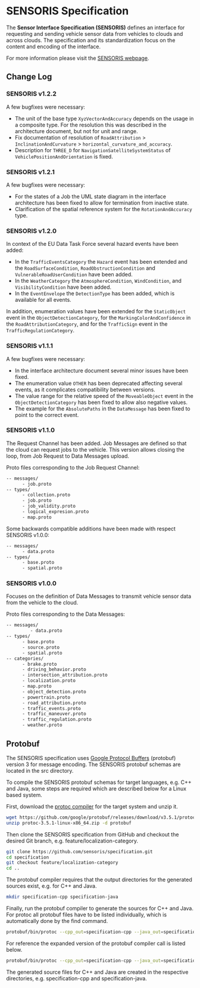 # SENSORIS Specification

The **Sensor Interface Specification (SENSORIS)** defines an interface for requesting and sending vehicle sensor data from vehicles to clouds and across clouds. The specification and its standardization focus on the content and encoding of the interface.

For more information please visit the [SENSORIS webpage](http://sensor-is.org/).

## Change Log

### SENSORIS v1.2.2

A few bugfixes were necessary:

- The unit of the base type `XyzVectorAndAccuracy` depends on the usage in a composite type. For the resolution this was described in the architecture document, but not for unit and range.
- Fix documentation of resolution of `RoadAttribution` > `InclinationAndCurvature` > `horizontal_curvature_and_accuracy`.
- Description for `THREE_D` for `NavigationSatelliteSystemStatus` of `VehiclePositionAndOrientation` is fixed.

### SENSORIS v1.2.1

A few bugfixes were necessary:

- For the states of a Job the UML state diagram in the interface architecture has been fixed to allow for termination from inactive state.
- Clarification of the spatial reference system for the `RotationAndAccuracy` type.

### SENSORIS v1.2.0

In context of the EU Data Task Force several hazard events have been added:

* In the `TrafficEventsCategory` the `Hazard` event has been extended and the `RoadSurfaceCondition`, `RoadObstructionCondition` and `VulnerableRoadUserCondition` have been added.
* In the `WeatherCategory` the `AtmosphereCondition`, `WindCondition`, and `VisibilityCondition` have been added.
* In the `EventEnvelope` the `DetectionType` has been added, which is available for all events.

In addition, enumeration values have been extended for the `StaticObject` event in the `ObjectDetectionCategory`, for the `MarkingColorAndConfidence` in the `RoadAttributionCategory`, and for the `TrafficSign` event in the `TrafficRegulationCategory`.

### SENSORIS v1.1.1

A few bugfixes were necessary:

*  In the interface architecture document several minor issues have been fixed.
*  The enumeration value `OTHER` has been deprecated affecting several events, as it complicates compatibility between versions.
*  The value range for the relative speed of the `MoveableObject` event in the `ObjectDetectionCategory` has been fixed to allow also negative values.
*  The example for the `AbsolutePaths` in the `DataMessage` has been fixed to point to the correct event.

### SENSORIS v1.1.0

The Request Channel has been added. Job Messages are defined so that the cloud can request jobs to the vehicle. This version allows closing the loop, from Job Request to Data Messages upload.

Proto files corresponding to the Job Request Channel:

```bash
-- messages/
      - job.proto
-- types/
      - collection.proto
      - job.proto
      - job_validity.proto
      - logical_expresion.proto
      - map.proto
```

Some backwards compatible additions have been made with respect SENSORIS v1.0.0:

```bash
-- messages/
      - data.proto
-- types/
      - base.proto
      - spatial.proto
```

### SENSORIS v1.0.0

Focuses on the definition of Data Messages to transmit vehicle sensor data from the vehicle to the cloud.

Proto files corresponding to the Data Messages:

```bash
-- messages/
         - data.proto
-- types/
      - base.proto
      - source.proto
      - spatial.proto
-- categories/
      - brake.proto
      - driving_behavior.proto
      - intersection_attribution.proto
      - localization.proto
      - map.proto
      - object_detection.proto
      - powertrain.proto
      - road_attribution.proto
      - traffic_events.proto
      - traffic_maneuver.proto
      - traffic_regulation.proto
      - weather.proto
```

## Protobuf

The SENSORIS specification uses [Google Protocol Buffers](https://developers.google.com/protocol-buffers/) (protobuf) version 3 for message encoding. The SENSORIS protobuf schemas are located in the src directory.

To compile the SENSORIS protobuf schemas for target languages, e.g. C++ and Java, some steps are required which are described below for a Linux based system.

First, download the [protoc compiler](https://github.com/google/protobuf/releases/tag/v3.5.1) for the target system and unzip it.

```bash
wget https://github.com/google/protobuf/releases/download/v3.5.1/protoc-3.5.1-linux-x86_64.zip
unzip protoc-3.5.1-linux-x86_64.zip -d protobuf
```

Then clone the SENSORIS specification from GitHub and checkout the desired Git branch, e.g. feature/localization-category.

```bash
git clone https://github.com/sensoris/specification.git
cd specification
git checkout feature/localization-category
cd ..
```

The protobuf compiler requires that the output directories for the generated sources exist, e.g. for C++ and Java.

```bash
mkdir specification-cpp specification-java
```

Finally, run the protobuf compiler to generate the sources for C++ and Java. For protoc all protobuf files have to be listed individually, which is automatically done by the find command.

```bash
protobuf/bin/protoc --cpp_out=specification-cpp --java_out=specification-java --proto_path=specification/src $(find specification -name '*.proto' -printf "%p ")
```

For reference the expanded version of the protobuf compiler call is listed below.

```bash
protobuf/bin/protoc --cpp_out=specification-cpp --java_out=specification-java --proto_path=specification/src specification/src/sensoris/protobuf/types/base.proto specification/src/sensoris/protobuf/types/source.proto specification/src/sensoris/protobuf/types/spatial.proto specification/src/sensoris/protobuf/messages/data.proto specification/src/sensoris/protobuf/categories/traffic_regulation.proto specification/src/sensoris/protobuf/categories/map.proto specification/src/sensoris/protobuf/categories/brake.proto specification/src/sensoris/protobuf/categories/weather.proto specification/src/sensoris/protobuf/categories/intersection_attribution.proto specification/src/sensoris/protobuf/categories/traffic_events.proto specification/src/sensoris/protobuf/categories/traffic_maneuver.proto specification/src/sensoris/protobuf/categories/localization.proto specification/src/sensoris/protobuf/categories/driving_behavior.proto specification/src/sensoris/protobuf/categories/powertrain.proto specification/src/sensoris/protobuf/categories/object_detection.proto specification/src/sensoris/protobuf/categories/road_attribution.proto
```

The generated source files for C++ and Java are created in the respective directories, e.g. specification-cpp and specification-java.
